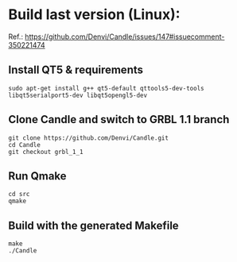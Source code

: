 # Build last version (Linux):

Ref.: https://github.com/Denvi/Candle/issues/147#issuecomment-350221474

## Install QT5 & requirements

```shell
sudo apt-get install g++ qt5-default qttools5-dev-tools libqt5serialport5-dev libqt5opengl5-dev
```
## Clone Candle and switch to GRBL 1.1 branch

```shell
git clone https://github.com/Denvi/Candle.git
cd Candle
git checkout grbl_1_1
```

## Run Qmake

```shell
cd src
qmake
```

## Build with the generated Makefile

```shell
make
./Candle
```
